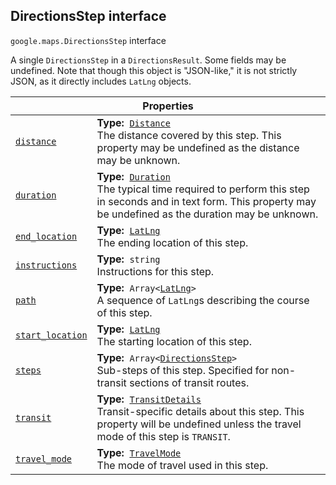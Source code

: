 
<h2 id="DirectionsStep">DirectionsStep interface</h2>
<p>
<code><span itemprop="path">google.maps</span>.<span itemprop="name">DirectionsStep</span></code>
interface
</p>
<p>A single <code>DirectionsStep</code> in a <code>DirectionsResult</code>. Some fields may be undefined. Note that though this object is "JSON-like," it is not strictly JSON, as it directly includes <code>LatLng</code> objects.</p>
<div class="devsite-table-wrapper"><table class="properties responsive" summary="interface DirectionsStep - Properties">
<thead>
<tr><th colspan="2">Properties</th>
</tr></thead>
<tbody>
<tr id="DirectionsStep.distance">
<td itemprop="property"><code><a class="secret-link" href="#DirectionsStep.distance"><span>distance</span></a></code></td>
<td><div><strong>Type:</strong>&nbsp; <code><a href="Distance.md">Distance</a></code></div>
<div class="desc">The distance covered by this step. This property may be undefined as the distance may be unknown.</div></td>
</tr>
<tr id="DirectionsStep.duration">
<td itemprop="property"><code><a class="secret-link" href="#DirectionsStep.duration"><span>duration</span></a></code></td>
<td><div><strong>Type:</strong>&nbsp; <code><a href="Duration.md">Duration</a></code></div>
<div class="desc">The typical time required to perform this step in seconds and in text form. This property may be undefined as the duration may be unknown.</div></td>
</tr>
<tr id="DirectionsStep.end_location">
<td itemprop="property"><code><a class="secret-link" href="#DirectionsStep.end_location"><span>end_location</span></a></code></td>
<td><div><strong>Type:</strong>&nbsp; <code><a href="LatLng.md">LatLng</a></code></div>
<div class="desc">The ending location of this step.</div></td>
</tr>
<tr id="DirectionsStep.instructions">
<td itemprop="property"><code><a class="secret-link" href="#DirectionsStep.instructions"><span>instructions</span></a></code></td>
<td><div><strong>Type:</strong>&nbsp; <code>string</code></div>
<div class="desc">Instructions for this step.</div></td>
</tr>
<tr id="DirectionsStep.path">
<td itemprop="property"><code><a class="secret-link" href="#DirectionsStep.path"><span>path</span></a></code></td>
<td><div><strong>Type:</strong>&nbsp; <code>Array&lt;<a href="LatLng.md">LatLng</a>&gt;</code></div>
<div class="desc">A sequence of <code>LatLng</code>s describing the course of this step.</div></td>
</tr>
<tr id="DirectionsStep.start_location">
<td itemprop="property"><code><a class="secret-link" href="#DirectionsStep.start_location"><span>start_location</span></a></code></td>
<td><div><strong>Type:</strong>&nbsp; <code><a href="LatLng.md">LatLng</a></code></div>
<div class="desc">The starting location of this step.</div></td>
</tr>
<tr id="DirectionsStep.steps">
<td itemprop="property"><code><a class="secret-link" href="#DirectionsStep.steps"><span>steps</span></a></code></td>
<td><div><strong>Type:</strong>&nbsp; <code>Array&lt;<a href="DirectionsStep.md">DirectionsStep</a>&gt;</code></div>
<div class="desc">Sub-steps of this step. Specified for non-transit sections of transit routes.</div></td>
</tr>
<tr id="DirectionsStep.transit">
<td itemprop="property"><code><a class="secret-link" href="#DirectionsStep.transit"><span>transit</span></a></code></td>
<td><div><strong>Type:</strong>&nbsp; <code><a href="TransitDetails.md">TransitDetails</a></code></div>
<div class="desc">Transit-specific details about this step. This property will be undefined unless the travel mode of this step is <code>TRANSIT</code>.</div></td>
</tr>
<tr id="DirectionsStep.travel_mode">
<td itemprop="property"><code><a class="secret-link" href="#DirectionsStep.travel_mode"><span>travel_mode</span></a></code></td>
<td><div><strong>Type:</strong>&nbsp; <code><a href="TravelMode.md">TravelMode</a></code></div>
<div class="desc">The mode of travel used in this step.</div></td>
</tr>
</tbody>
</table></div>
